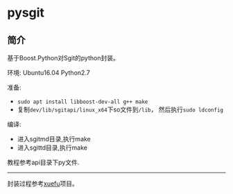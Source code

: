 # pysgit

简介
-----
基于Boost.Python对Sgit的python封装。

环境: Ubuntu16.04 Python2.7

准备:

- `sudo apt install libboost-dev-all g++ make`
- 复制`dev/lib/sgitapi/linux_x64`下so文件到`/lib`， 然后执行`sudo ldconfig`

编译:

- 进入sgitmd目录,执行make
- 进入sgittd目录,执行make


教程参考api目录下py文件.

-----

封装过程参考[xuefu](https://github.com/francinexue/xuefu)项目。